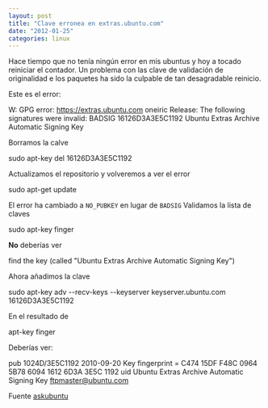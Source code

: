 ```yaml
---
layout: post
title: "Clave erronea en extras.ubuntu.com"
date: "2012-01-25"
categories: linux
---
```


Hace tiempo que no tenía ningún error en mis ubuntus y hoy a tocado reiniciar el contador. Un problema con las clave de validación de originalidad e los paquetes ha sido la culpable de tan desagradable reinicio.

Este es el error:

W: GPG error: https://extras.ubuntu.com oneiric Release: The following signatures were invalid: BADSIG 16126D3A3E5C1192 Ubuntu Extras Archive Automatic Signing Key

Borramos la calve

sudo apt-key del 16126D3A3E5C1192

Actualizamos el repositorio y volveremos a ver el error

 sudo apt-get update

El error ha cambiado a `NO_PUBKEY` en lugar de `BADSIG` Validamos la lista de claves

 sudo apt-key finger

**No** deberías ver

find the key (called "Ubuntu Extras Archive Automatic Signing Key")

Ahora añadimos la clave

sudo apt-key adv --recv-keys --keyserver keyserver.ubuntu.com 16126D3A3E5C1192

En el resultado de

apt-key finger

Deberías ver:

pub 1024D/3E5C1192 2010-09-20 Key fingerprint = C474 15DF F48C 0964 5B78 6094 1612 6D3A 3E5C 1192 uid Ubuntu Extras Archive Automatic Signing Key <ftpmaster@ubuntu.com>

Fuente [askubuntu](https://askubuntu.com/questions/86424/how-to-fix-gpg-error-for-extras-ubuntu-com-oneiric-release "How to fix GPG error for extras.ubuntu.com oneiric Release [closed]")
